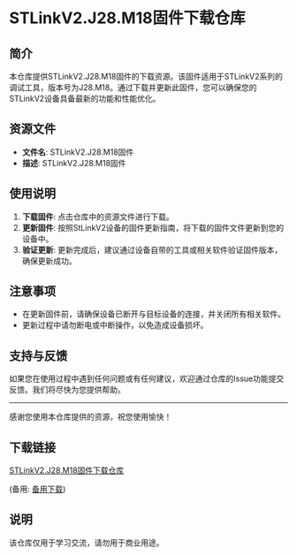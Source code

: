 # STLinkV2.J28.M18固件下载仓库

## 简介
本仓库提供STLinkV2.J28.M18固件的下载资源。该固件适用于STLinkV2系列的调试工具，版本号为J28.M18。通过下载并更新此固件，您可以确保您的STLinkV2设备具备最新的功能和性能优化。

## 资源文件
- **文件名**: STLinkV2.J28.M18固件
- **描述**: STLinkV2.J28.M18固件

## 使用说明
1. **下载固件**: 点击仓库中的资源文件进行下载。
2. **更新固件**: 按照StLinkV2设备的固件更新指南，将下载的固件文件更新到您的设备中。
3. **验证更新**: 更新完成后，建议通过设备自带的工具或相关软件验证固件版本，确保更新成功。

## 注意事项
- 在更新固件前，请确保设备已断开与目标设备的连接，并关闭所有相关软件。
- 更新过程中请勿断电或中断操作，以免造成设备损坏。

## 支持与反馈
如果您在使用过程中遇到任何问题或有任何建议，欢迎通过仓库的Issue功能提交反馈。我们将尽快为您提供帮助。

---

感谢您使用本仓库提供的资源，祝您使用愉快！

## 下载链接
[STLinkV2.J28.M18固件下载仓库](https://pan.quark.cn/s/e0cdaae8cf17) 

(备用: [备用下载](https://pan.baidu.com/s/10nXCmmVnobyzSF3X-Jj9kA?pwd=1234))

## 说明

该仓库仅用于学习交流，请勿用于商业用途。
